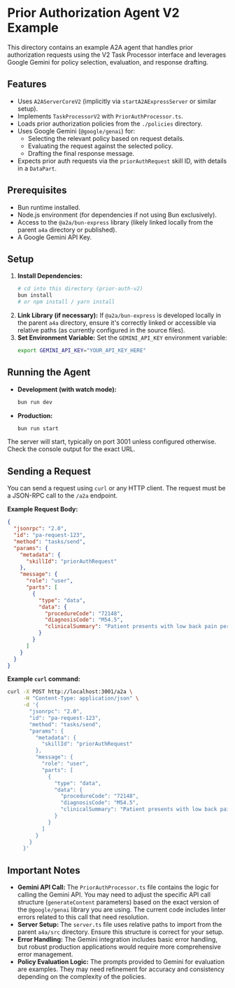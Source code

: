# Prior Authorization Agent V2 Example

This directory contains an example A2A agent that handles prior authorization requests using the V2 Task Processor interface and leverages Google Gemini for policy selection, evaluation, and response drafting.

## Features

*   Uses `A2AServerCoreV2` (implicitly via `startA2AExpressServer` or similar setup).
*   Implements `TaskProcessorV2` with `PriorAuthProcessor.ts`.
*   Loads prior authorization policies from the `./policies` directory.
*   Uses Google Gemini (`@google/genai`) for:
    *   Selecting the relevant policy based on request details.
    *   Evaluating the request against the selected policy.
    *   Drafting the final response message.
*   Expects prior auth requests via the `priorAuthRequest` skill ID, with details in a `DataPart`.

## Prerequisites

*   Bun runtime installed.
*   Node.js environment (for dependencies if not using Bun exclusively).
*   Access to the `@a2a/bun-express` library (likely linked locally from the parent `a4a` directory or published).
*   A Google Gemini API Key.

## Setup

1.  **Install Dependencies:**
    ```bash
    # cd into this directory (prior-auth-v2)
    bun install 
    # or npm install / yarn install
    ```
2.  **Link Library (if necessary):** If `@a2a/bun-express` is developed locally in the parent `a4a` directory, ensure it's correctly linked or accessible via relative paths (as currently configured in the source files).
3.  **Set Environment Variable:** Set the `GEMINI_API_KEY` environment variable:
    ```bash
    export GEMINI_API_KEY="YOUR_API_KEY_HERE"
    ```

## Running the Agent

*   **Development (with watch mode):**
    ```bash
    bun run dev
    ```
*   **Production:**
    ```bash
    bun run start
    ```

The server will start, typically on port 3001 unless configured otherwise. Check the console output for the exact URL.

## Sending a Request

You can send a request using `curl` or any HTTP client. The request must be a JSON-RPC call to the `/a2a` endpoint.

**Example Request Body:**

```json
{
  "jsonrpc": "2.0",
  "id": "pa-request-123",
  "method": "tasks/send",
  "params": {
    "metadata": {
      "skillId": "priorAuthRequest"
    },
    "message": {
      "role": "user",
      "parts": [
        {
          "type": "data",
          "data": {
            "procedureCode": "72148",
            "diagnosisCode": "M54.5",
            "clinicalSummary": "Patient presents with low back pain persisting for 8 weeks despite physical therapy and NSAIDs. Examination reveals positive straight leg raise on the right and mild weakness in dorsiflexion. No history of cancer or recent infection."
          }
        }
      ]
    }
  }
}
```

**Example `curl` command:**

```bash
curl -X POST http://localhost:3001/a2a \
     -H "Content-Type: application/json" \
     -d '{
       "jsonrpc": "2.0",
       "id": "pa-request-123",
       "method": "tasks/send",
       "params": {
         "metadata": {
           "skillId": "priorAuthRequest"
         },
         "message": {
           "role": "user",
           "parts": [
             {
               "type": "data",
               "data": {
                 "procedureCode": "72148",
                 "diagnosisCode": "M54.5",
                 "clinicalSummary": "Patient presents with low back pain persisting for 8 weeks despite physical therapy and NSAIDs. Examination reveals positive straight leg raise on the right and mild weakness in dorsiflexion. No history of cancer or recent infection."
               }
             }
           ]
         }
       }
     }'
```

## Important Notes

*   **Gemini API Call:** The `PriorAuthProcessor.ts` file contains the logic for calling the Gemini API. You may need to adjust the specific API call structure (`generateContent` parameters) based on the exact version of the `@google/genai` library you are using. The current code includes linter errors related to this call that need resolution.
*   **Server Setup:** The `server.ts` file uses relative paths to import from the parent `a4a/src` directory. Ensure this structure is correct for your setup.
*   **Error Handling:** The Gemini integration includes basic error handling, but robust production applications would require more comprehensive error management.
*   **Policy Evaluation Logic:** The prompts provided to Gemini for evaluation are examples. They may need refinement for accuracy and consistency depending on the complexity of the policies. 